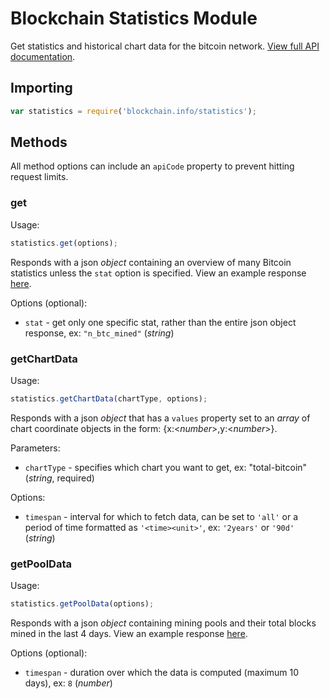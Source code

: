 # Blockchain Statistics Module

Get statistics and historical chart data for the bitcoin network. [View full API documentation](https://blockchain.info/api/charts_api).

## Importing

```js
var statistics = require('blockchain.info/statistics');
```

## Methods

All method options can include an `apiCode` property to prevent hitting request limits.

### get

Usage:

```js
statistics.get(options);
```

Responds with a json *object* containing an overview of many Bitcoin statistics unless the `stat` option is specified. 
View an example response [here](https://api.blockchain.info/stats).

Options (optional):

  * `stat` - get only one specific stat, rather than the entire json object response, ex: `"n_btc_mined"` (*string*)

### getChartData

Usage:

```js
statistics.getChartData(chartType, options);
```

Responds with a json *object* that has a `values` property set to an *array* of chart coordinate objects in the form: {x:<*number*>,y:<*number*>}.

Parameters:

  * `chartType` - specifies which chart you want to get, ex: "total-bitcoin" (*string*, required)

Options:

  * `timespan` - interval for which to fetch data, can be set to `'all'` or a period of time formatted as `'<time><unit>'`, ex: `'2years'` or `'90d'` (*string*)

### getPoolData

Usage:

```js
statistics.getPoolData(options);
```

Responds with a json *object* containing mining pools and their total blocks mined in the last 4 days.
View an example response [here](https://api.blockchain.info/pools?&timespan=4days).

Options (optional):

  * `timespan` - duration over which the data is computed (maximum 10 days), ex: `8` (*number*)


[stats]: https://blockchain.info/api/charts_api